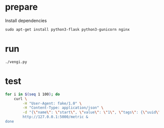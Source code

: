 # prepare

Install dependencies

`sudo apt-get install python3-flask python3-gunicorn nginx`

# run

`./vengi.py`

# test

```sh
for i in $(seq 1 100); do
	curl \
		-H "User-Agent: fake/1.0" \
		-H "Content-Type: application/json" \
		-d "{\"name\": \"start\", \"value\": \"1\", \"tags\": {\"uuid\": \"$(uuidgen)\", \"tagname\": \"tagvalue\"}}' \
		http://127.0.0.1:5000/metric &
done
```

